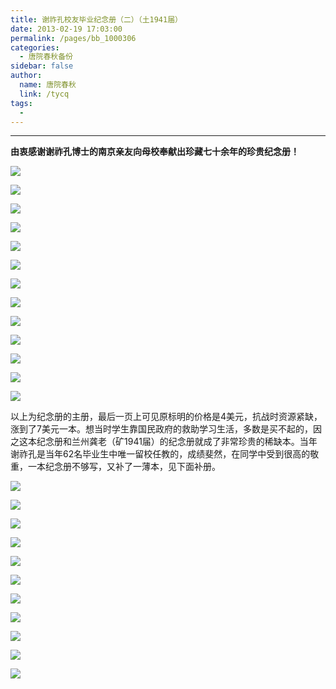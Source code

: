 ```yaml
---
title: 谢祚孔校友毕业纪念册（二）（土1941届）
date: 2013-02-19 17:03:00
permalink: /pages/bb_1000306
categories: 
  - 唐院春秋备份
sidebar: false
author: 
  name: 唐院春秋
  link: /tycq
tags: 
  - 
---
```


* * *

**由衷感谢谢祚孔博士的南京亲友向母校奉献出珍藏七十余年的珍贵纪念册！**  

![](/pic/img7.ph.126.net_fFvcABsCwg2uiyC01I6Drw==_6597816335052432557.jpg)

![](/pic/img0.ph.126.net_4lHzvoDsJzqEwAbbNZ7wyQ==_6597999953494274530.jpg)

![](/pic/img6.ph.126.net_MA9RphQqVdJQk05LbieiHQ==_6597816335052432576.jpg)

![](/pic/img6.ph.126.net_J1oxwOMW1Z4FFXJMUAhXTQ==_6597861415029175016.jpg)

![](/pic/img6.ph.126.net_iV_dzUrLKT_KJbYsjKiOyQ==_6597840524308243636.jpg)

  

![](/pic/img3.ph.126.net_64-QFC7AAqf3m4Bsl5hEIA==_6597982361308226593.jpg)

![](/pic/img1.ph.126.net_FknkPPAwNb7N9YgUtV0sHw==_6597644811238491271.jpg)

![](/pic/img3.ph.126.net_JVjQAeoE5XPO3RpmW7VHFA==_6598269333842856903.jpg)

![](/pic/img7.ph.126.net_pG2fmaSmSEQPPFN0TmQ5hA==_6597309460191519557.jpg)

![](/pic/img3.ph.126.net_Yuac1effxUE4RTBcIiXeyA==_6597936181819859433.jpg)

![](/pic/img7.ph.126.net_1mICFK9RMQtn1akPQWuN0w==_6598179173889379047.jpg)

![](/pic/img7.ph.126.net_4UamwErnb0DIV4KRFqgj1w==_6597880106726845317.jpg)

![](/pic/img0.ph.126.net_GsfgIeKyJcn4pdxng96j2w==_6597607427843142300.jpg)

以上为纪念册的主册，最后一页上可见原标明的价格是4美元，抗战时资源紧缺，涨到了7美元一本。想当时学生靠国民政府的救助学习生活，多数是买不起的，因之这本纪念册和兰州龚老（矿1941届）的纪念册就成了非常珍贵的稀缺本。当年谢祚孔是当年62名毕业生中唯一留校任教的，成绩斐然，在同学中受到很高的敬重，一本纪念册不够写，又补了一薄本，见下面补册。

![](/pic/img4.ph.126.net_ivf6fZFmJ47q6-c684vm2w==_6597913092075675314.jpg)

![](/pic/img4.ph.126.net_yEzW_UjpJ82T4UKI0RXtkw==_6597922987680325904.jpg)

![](/pic/img6.ph.126.net_eFTBbKQVW40DoHqm7vykgA==_6597605228819886816.jpg)

![](/pic/img9.ph.126.net_0y0mzzcndCaeW6m8mAaDMQ==_6597501874726568439.jpg)

![](/pic/img3.ph.126.net_2riOyPg3PKDsGGg0IEy1BA==_6597888902819865793.jpg)

![](/pic/img6.ph.126.net_sUkcb5nqubx3pIPEWxDMNA==_6597727274610573816.jpg)

![](/pic/img4.ph.126.net_VZ1w5oP-P2t90_7OkNCw2Q==_6598100009052177684.jpg)

![](/pic/img3.ph.126.net_sY7yqr2oI4piRqu9Hqb05w==_6597981261796597443.jpg)

![](/pic/img3.ph.126.net__TZa0-tEYnEn67uf93OCYQ==_6597494178145172023.jpg)

![](/pic/img2.ph.126.net_WKf-idn90nkqtwdUcqfMzA==_6598182472424264452.jpg)

![](/pic/img2.ph.126.net_d6fVv16x6FjoLypuBLAlXg==_6597942778889628502.jpg)